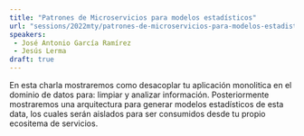 ```yaml
---
title: "Patrones de Microservicios para modelos estadísticos"
url: "sessions/2022mty/patrones-de-microservicios-para-modelos-estadisticos"
speakers:
 - José Antonio García Ramírez
 - Jesús Lerma
draft: true
---
```


En esta charla mostraremos como desacoplar tu aplicación monolitica en el dominio de datos para: limpiar y analizar información. Posteriormente mostraremos una arquitectura para generar modelos estadísticos de esta data, los cuales serán aislados para ser consumidos desde tu propio ecositema de servicios.